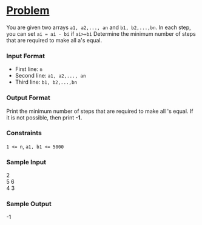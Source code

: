 # [Problem](https://www.hackerearth.com/practice/basic-programming/input-output/basics-of-input-output/practice-problems/algorithm/make-all-equal-90a21ab2/)
You are given two arrays `a1, a2,..., an` and `b1, b2,...,bn`. In each step, you can set `ai = ai - bi` if `ai>=bi` Determine the minimum number of steps that are required to make all a's equal.

### Input Format

  - First line: `n`
  - Second line: `a1, a2,..., an`
  - Third line: `b1, b2,...,bn`

### Output Format
Print the minimum number of steps that are required to make all 
's equal. If it is not possible, then print **-1.**

### Constraints
`1 <= n`, `a1, b1 <= 5000`

### Sample Input
2\
5 6\
4 3

### Sample Output
-1

